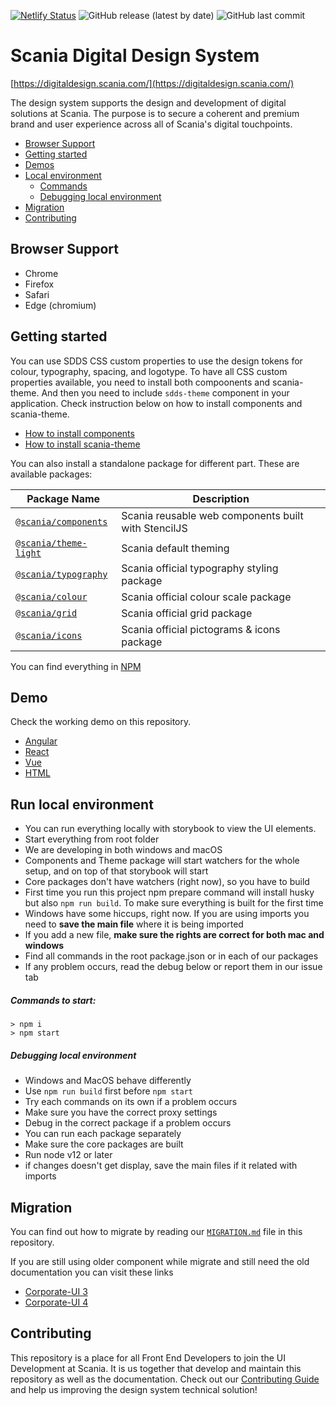 [![Netlify Status](https://api.netlify.com/api/v1/badges/5073e029-d8ec-44a6-8dc9-bd2fea08ddd0/deploy-status)](https://app.netlify.com/sites/sdds-storybook/deploys) ![GitHub release (latest by date)](https://img.shields.io/github/v/release/scania-digital-design-system/sdds) ![GitHub last commit](https://img.shields.io/github/last-commit/scania-digital-design-system/sdds)

# Scania Digital Design System

[https://digitaldesign.scania.com/](https://digitaldesign.scania.com/)

The design system supports the design and development of digital solutions at Scania. The purpose is to secure a coherent and premium brand and user experience across all of Scania's digital touchpoints.

- [Browser Support](#browser-support)
- [Getting started](#getting-started)
- [Demos](#demo)
- [Local environment](#run-local-environment)
  - [Commands](#commands-to-start)
  - [Debugging local environment](#debugging-local-environment)
- [Migration](#migration)
- [Contributing](#contributing)

## Browser Support

- Chrome
- Firefox
- Safari
- Edge (chromium)

## Getting started

You can use SDDS CSS custom properties to use the design tokens for colour, typography, spacing, and logotype. To have all CSS custom properties available, you need to install both compoonents and scania-theme. And then you need to include `sdds-theme` component in your application. Check instruction below on how to install components and scania-theme.

- [How to install components](https://github.com/scania-digital-design-system/sdds/blob/master/components/readme.md)
- [How to install scania-theme](https://github.com/scania-digital-design-system/sdds/blob/master/theme/light/readme.md)

You can also install a standalone package for different part. These are available packages:

| Package Name                                    | Description                                         |
| ----------------------------------------------- | --------------------------------------------------- |
| [`@scania/components`](./components)            | Scania reusable web components built with StencilJS |
| [`@scania/theme-light`](./theme/light)          | Scania default theming                              |
| [`@scania/typography`](./theme/core/typography) | Scania official typography styling package          |
| [`@scania/colour`](./theme/core/colour)         | Scania official colour scale package                |
| [`@scania/grid`](./theme/core/grid)             | Scania official grid package                        |
| [`@scania/icons`](./theme/core/icons)           | Scania official pictograms & icons package          |

You can find everything in [NPM](https://www.npmjs.com/org/scania)

## Demo

Check the working demo on this repository.

- [Angular](./demo/angular)
- [React](./demo/react)
- [Vue](./demo/vue)
- [HTML](./demo/HTML)

## Run local environment

- You can run everything locally with storybook to view the UI elements.
- Start everything from root folder
- We are developing in both windows and macOS
- Components and Theme package will start watchers for the whole setup, and on top of that storybook will start
- Core packages don't have watchers (right now), so you have to build
- First time you run this project npm prepare command will install husky but also `npm run build`. To make sure everything is built for the first time
- Windows have some hiccups, right now. If you are using imports you need to **save the main file** where it is being imported
- If you add a new file, **make sure the rights are correct for both mac and windows**
- Find all commands in the root package.json or in each of our packages
- If any problem occurs, read the debug below or report them in our issue tab

##### Commands to start:

```shell
> npm i
> npm start
```

##### Debugging local environment

- Windows and MacOS behave differently
- Use `npm run build` first before `npm start`
- Try each commands on its own if a problem occurs
- Make sure you have the correct proxy settings
- Debug in the correct package if a problem occurs
- You can run each package separately
- Make sure the core packages are built
- Run node v12 or later
- if changes doesn't get display, save the main files if it related with imports

## Migration

You can find out how to migrate by reading our [`MIGRATION.md`](https://github.com/scania-digital-design-system/sdds/blob/master/MIGRATION.md) file in this repository.

If you are still using older component while migrate and still need the old documentation you can visit these links

- [Corporate-UI 3](https://cdn.digitaldesign.scania.com/old-docs/cui/index.html)
- [Corporate-UI 4](https://digitaldesign.devtest.aws.scania.com/)

## Contributing

This repository is a place for all Front End Developers to join the UI Development at Scania. It is us together that develop and maintain this repository as well as the documentation. Check out our [Contributing Guide](/.github/CONTRIBUTING.md) and help us improving the design system technical solution!
